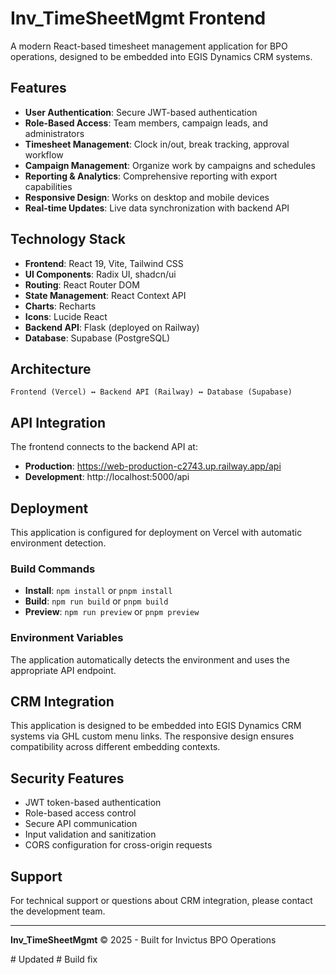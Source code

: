 # Inv_TimeSheetMgmt Frontend

A modern React-based timesheet management application for BPO operations, designed to be embedded into EGIS Dynamics CRM systems.

## Features

- **User Authentication**: Secure JWT-based authentication
- **Role-Based Access**: Team members, campaign leads, and administrators
- **Timesheet Management**: Clock in/out, break tracking, approval workflow
- **Campaign Management**: Organize work by campaigns and schedules
- **Reporting & Analytics**: Comprehensive reporting with export capabilities
- **Responsive Design**: Works on desktop and mobile devices
- **Real-time Updates**: Live data synchronization with backend API

## Technology Stack

- **Frontend**: React 19, Vite, Tailwind CSS
- **UI Components**: Radix UI, shadcn/ui
- **Routing**: React Router DOM
- **State Management**: React Context API
- **Charts**: Recharts
- **Icons**: Lucide React
- **Backend API**: Flask (deployed on Railway)
- **Database**: Supabase (PostgreSQL)

## Architecture

```
Frontend (Vercel) ↔ Backend API (Railway) ↔ Database (Supabase)
```

## API Integration

The frontend connects to the backend API at:
- **Production**: https://web-production-c2743.up.railway.app/api
- **Development**: http://localhost:5000/api

## Deployment

This application is configured for deployment on Vercel with automatic environment detection.

### Build Commands
- **Install**: `npm install` or `pnpm install`
- **Build**: `npm run build` or `pnpm build`
- **Preview**: `npm run preview` or `pnpm preview`

### Environment Variables
The application automatically detects the environment and uses the appropriate API endpoint.

## CRM Integration

This application is designed to be embedded into EGIS Dynamics CRM systems via GHL custom menu links. The responsive design ensures compatibility across different embedding contexts.

## Security Features

- JWT token-based authentication
- Role-based access control
- Secure API communication
- Input validation and sanitization
- CORS configuration for cross-origin requests

## Support

For technical support or questions about CRM integration, please contact the development team.

---

**Inv_TimeSheetMgmt** © 2025 - Built for Invictus BPO Operations

#   U p d a t e d  
 #   B u i l d   f i x  
 